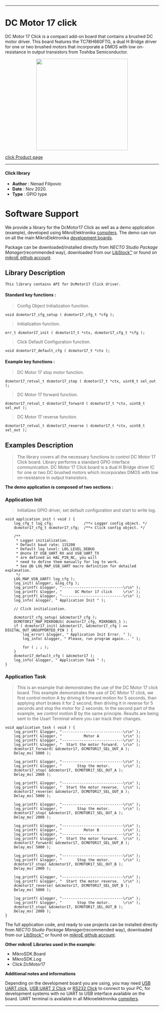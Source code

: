 

---
# DC Motor 17 click

DC Motor 17 Click is a compact add-on board that contains a brushed DC motor driver. This board features the TC78H660FTG,
a dual H Bridge driver for one or two brushed motors that incorporate a DMOS
with low on-resistance in output transistors from Toshiba Semiconductor.

<p align="center">
  <img src="https://download.mikroe.com/images/click_for_ide/dcmotor17_click.png" height=300px>
</p>

[click Product page](https://www.mikroe.com/dc-motor-17-click?adtoken=48b980cc0840208867ff3317ac2fc531db4a1dd7&ad=mikromanage&id_employee=33)

---


#### Click library

- **Author**        : Nenad Filipovic
- **Date**          : Nov 2020.
- **Type**          : GPIO type


# Software Support

We provide a library for the DcMotor17 Click
as well as a demo application (example), developed using MikroElektronika
[compilers](https://www.mikroe.com/necto-studio).
The demo can run on all the main MikroElektronika [development boards](https://www.mikroe.com/development-boards).

Package can be downloaded/installed directly from *NECTO Studio Package Manager*(recommended way), downloaded from our [LibStock&trade;](https://libstock.mikroe.com) or found on [mikroE github account](https://github.com/MikroElektronika/mikrosdk_click_v2/tree/master/clicks).

## Library Description

```
This library contains API for DcMotor17 Click driver.
```

#### Standard key functions :

> Config Object Initialization function.
```
void dcmotor17_cfg_setup ( dcmotor17_cfg_t *cfg );
```

> Initialization function.
```
err_t dcmotor17_init ( dcmotor17_t *ctx, dcmotor17_cfg_t *cfg );
```

> Click Default Configuration function.
```
void dcmotor17_default_cfg ( dcmotor17_t *ctx );
```

#### Example key functions :

> DC Motor 17 stop motor function.
```
dcmotor17_retval_t dcmotor17_stop ( dcmotor17_t *ctx, uint8_t sel_out );
```

> DC Motor 17 forward function.
```
dcmotor17_retval_t dcmotor17_forward ( dcmotor17_t *ctx, uint8_t sel_out );
```

> DC Motor 17 reverse function.
```
dcmotor17_retval_t dcmotor17_reverse ( dcmotor17_t *ctx, uint8_t sel_out );
```

## Examples Description

> The library covers all the necessary functions to control DC Motor 17 Click board.
> Library performs a standard GPIO interface communication.
> DC Motor 17 Click board is a dual H Bridge driver IC for one or two DC brushed
> motors which incorporates DMOS with low on-resistance in output transistors.

**The demo application is composed of two sections :**

### Application Init

> Initializes GPIO driver, set default configuration and start to write log.

```
void application_init ( void ) {
    log_cfg_t log_cfg;              /**< Logger config object. */
    dcmotor17_cfg_t dcmotor17_cfg;  /**< Click config object. */

    /** 
     * Logger initialization.
     * Default baud rate: 115200
     * Default log level: LOG_LEVEL_DEBUG
     * @note If USB_UART_RX and USB_UART_TX 
     * are defined as HAL_PIN_NC, you will 
     * need to define them manually for log to work. 
     * See @b LOG_MAP_USB_UART macro definition for detailed explanation.
     */
    LOG_MAP_USB_UART( log_cfg );
    log_init( &logger, &log_cfg );
    log_printf( &logger, "----------------------------\r\n" );
    log_printf( &logger, "      DC Motor 17 click     \r\n" );
    log_printf( &logger, "----------------------------\r\n" );
    log_info( &logger, " Application Init " );

    // Click initialization.

    dcmotor17_cfg_setup( &dcmotor17_cfg );
    DCMOTOR17_MAP_MIKROBUS( dcmotor17_cfg, MIKROBUS_1 );
    if ( dcmotor17_init( &dcmotor17, &dcmotor17_cfg ) == DIGITAL_OUT_UNSUPPORTED_PIN ) {
        log_error( &logger, " Application Init Error. " );
        log_info( &logger, " Please, run program again... " );

        for ( ; ; );
    }
    dcmotor17_default_cfg ( &dcmotor17 );
    log_info( &logger, " Application Task " );
}
```

### Application Task

> This is an example that demonstrates the use of the DC Motor 17 click board.
> This example demonstrates the use of DC Motor 17 click,
> we first control motion A by driving it forward motion for 5 seconds,
> than applying short brakes it for 2 second, then driving it in reverse for 5 seconds
> and stop the motor for 2 seconds.
> In the second part of the example, we control motion B by the same principle.
> Results are being sent to the Usart Terminal where you can track their changes.

```
void application_task ( void ) {
    log_printf( &logger, "----------------------------\r\n" );
    log_printf( &logger, "          Motor A           \r\n" );
    log_printf( &logger, "----------------------------\r\n" );
    log_printf( &logger, "  Start the motor forward.  \r\n" );
    dcmotor17_forward( &dcmotor17, DCMOTOR17_SEL_OUT_A );
    Delay_ms( 5000 );

    log_printf( &logger, "----------------------------\r\n" );
    log_printf( &logger, "       Stop the motor.      \r\n" );
    dcmotor17_stop( &dcmotor17, DCMOTOR17_SEL_OUT_A );
    Delay_ms( 2000 );

    log_printf( &logger, "----------------------------\r\n" );
    log_printf( &logger, "  Start the motor reverse.  \r\n" );
    dcmotor17_reverse( &dcmotor17, DCMOTOR17_SEL_OUT_A );
    Delay_ms( 5000 );

    log_printf( &logger, "----------------------------\r\n" );
    log_printf( &logger, "       Stop the motor.      \r\n" );
    dcmotor17_stop( &dcmotor17, DCMOTOR17_SEL_OUT_A );
    Delay_ms( 2000 );

    log_printf( &logger, "----------------------------\r\n" );
    log_printf( &logger, "          Motor B           \r\n" );
    log_printf( &logger, "----------------------------\r\n" );
    log_printf( &logger, "  Start the motor forward.  \r\n" );
    dcmotor17_forward( &dcmotor17, DCMOTOR17_SEL_OUT_B );
    Delay_ms( 5000 );

    log_printf( &logger, "----------------------------\r\n" );
    log_printf( &logger, "       Stop the motor.      \r\n" );
    dcmotor17_stop( &dcmotor17, DCMOTOR17_SEL_OUT_B );
    Delay_ms( 2000 );

    log_printf( &logger, "----------------------------\r\n" );
    log_printf( &logger, "  Start the motor reverse.  \r\n" );
    dcmotor17_reverse( &dcmotor17, DCMOTOR17_SEL_OUT_B );
    Delay_ms( 5000 );

    log_printf( &logger, "----------------------------\r\n" );
    log_printf( &logger, "       Stop the motor.      \r\n" );
    dcmotor17_stop( &dcmotor17, DCMOTOR17_SEL_OUT_B );
    Delay_ms( 2000 );
}
```

The full application code, and ready to use projects can be installed directly from *NECTO Studio Package Manager*(recommended way), downloaded from our [LibStock&trade;](https://libstock.mikroe.com) or found on [mikroE github account](https://github.com/MikroElektronika/mikrosdk_click_v2/tree/master/clicks).

**Other mikroE Libraries used in the example:**

- MikroSDK.Board
- MikroSDK.Log
- Click.DcMotor17

**Additional notes and informations**

Depending on the development board you are using, you may need
[USB UART click](https://www.mikroe.com/usb-uart-click),
[USB UART 2 Click](https://www.mikroe.com/usb-uart-2-click) or
[RS232 Click](https://www.mikroe.com/rs232-click) to connect to your PC, for
development systems with no UART to USB interface available on the board. UART
terminal is available in all Mikroelektronika
[compilers](https://shop.mikroe.com/compilers).

---
